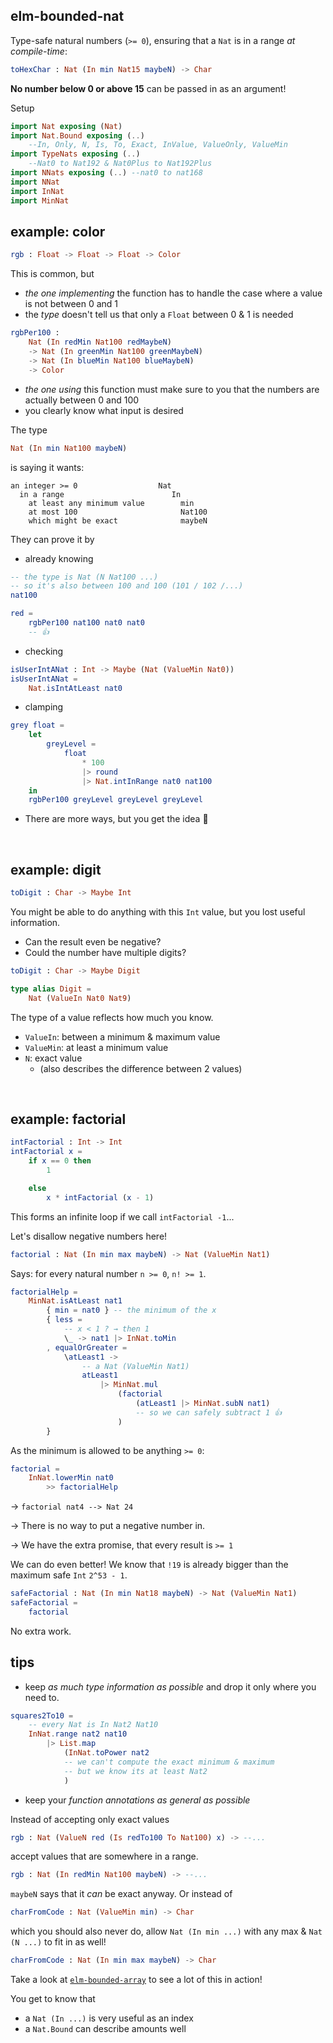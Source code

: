 ## elm-bounded-nat

Type-safe natural numbers (`>= 0`), ensuring that a `Nat` is in a range _at compile-time_:

```elm
toHexChar : Nat (In min Nat15 maybeN) -> Char
```

**No number below 0 or above 15** can be passed in as an argument!

Setup

```elm
import Nat exposing (Nat)
import Nat.Bound exposing (..)
    --In, Only, N, Is, To, Exact, InValue, ValueOnly, ValueMin
import TypeNats exposing (..)
    --Nat0 to Nat192 & Nat0Plus to Nat192Plus
import NNats exposing (..) --nat0 to nat168
import NNat
import InNat
import MinNat
```


## example: color

```elm
rgb : Float -> Float -> Float -> Color
```

This is common, but
- _the one implementing_ the function has to handle the case where a value is not between 0 and 1
- the _type_ doesn't tell us that only a `Float` between 0 & 1 is needed

```elm
rgbPer100 :
    Nat (In redMin Nat100 redMaybeN)
    -> Nat (In greenMin Nat100 greenMaybeN)
    -> Nat (In blueMin Nat100 blueMaybeN)
    -> Color
```
- _the one using_ this function must make sure to you that the numbers are actually between 0 and 100
- you clearly know what input is desired

The type
```elm
Nat (In min Nat100 maybeN)
```
is saying it wants:

```
an integer >= 0                  Nat          
  in a range                        In       
    at least any minimum value        min   
    at most 100                       Nat100
    which might be exact              maybeN
```


They can prove it by

- already knowing

```elm
-- the type is Nat (N Nat100 ...)
-- so it's also between 100 and 100 (101 / 102 /...)
nat100

red =
    rgbPer100 nat100 nat0 nat0
    -- 👍
```
- checking

```elm
isUserIntANat : Int -> Maybe (Nat (ValueMin Nat0))
isUserIntANat =
    Nat.isIntAtLeast nat0
```
- clamping

```elm
grey float =
    let
        greyLevel =
            float
                * 100
                |> round
                |> Nat.intInRange nat0 nat100
    in
    rgbPer100 greyLevel greyLevel greyLevel
```

- There are more ways, but you get the idea 🙂

&emsp;


## example: digit

```elm
toDigit : Char -> Maybe Int
```

You might be able to do anything with this `Int` value, but you lost useful information.

- Can the result even be negative?
- Could the number have multiple digits?

```elm
toDigit : Char -> Maybe Digit

type alias Digit =
    Nat (ValueIn Nat0 Nat9)
```

The type of a value reflects how much you know.

- `ValueIn`: between a minimum & maximum value
- `ValueMin`: at least a minimum value
- `N`: exact value
    - (also describes the difference between 2 values)


&emsp;


## example: factorial

```elm
intFactorial : Int -> Int
intFactorial x =
    if x == 0 then
        1

    else
        x * intFactorial (x - 1)
```

This forms an infinite loop if we call `intFactorial -1`...

Let's disallow negative numbers here!

```elm
factorial : Nat (In min max maybeN) -> Nat (ValueMin Nat1)
```
Says: for every natural number `n >= 0`, `n! >= 1`.
```elm
factorialHelp =
    MinNat.isAtLeast nat1
        { min = nat0 } -- the minimum of the x
        { less =
            -- x < 1 ? → then 1
            \_ -> nat1 |> InNat.toMin
        , equalOrGreater =
            \atLeast1 ->
                -- a Nat (ValueMin Nat1)
                atLeast1
                    |> MinNat.mul
                        (factorial
                            (atLeast1 |> MinNat.subN nat1)
                            -- so we can safely subtract 1 👍
                        )
        }
```
As the minimum is allowed to be anything `>= 0`:
```elm
factorial =
    InNat.lowerMin nat0
        >> factorialHelp
```

→ `factorial nat4 --> Nat 24`

→ There is no way to put a negative number in.

→ We have the extra promise, that every result is `>= 1`

We can do even better!
We know that `!19` is already bigger than the maximum safe `Int` `2^53 - 1`.

```elm
safeFactorial : Nat (In min Nat18 maybeN) -> Nat (ValueMin Nat1)
safeFactorial =
    factorial
```

No extra work.


## tips

- keep _as much type information as possible_ and drop it only where you need to.
```elm
squares2To10 =
    -- every Nat is In Nat2 Nat10
    InNat.range nat2 nat10
        |> List.map
            (InNat.toPower nat2
            -- we can't compute the exact minimum & maximum
            -- but we know its at least Nat2
            )
```
- keep your _function annotations as general as possible_
    
Instead of accepting only exact values

```elm
rgb : Nat (ValueN red (Is redTo100 To Nat100) x) -> --...
```
accept values that are somewhere in a range.

```elm
rgb : Nat (In redMin Nat100 maybeN) -> --...
```

`maybeN` says that it _can_ be exact anyway. Or instead of

```elm
charFromCode : Nat (ValueMin min) -> Char
```

which you should also never do, allow `Nat (In min ...)` with any max & `Nat (N ...)` to fit in as well!

```elm
charFromCode : Nat (In min max maybeN) -> Char
```

Take a look at [`elm-bounded-array`][bounded-array] to see a lot of this in action!

You get to know that
- a `Nat (In ...)` is very useful as an index
- a `Nat.Bound` can describe amounts well

[bounded-array]: https://package.elm-lang.org/packages/lue-bird/elm-bounded-array/latest/
